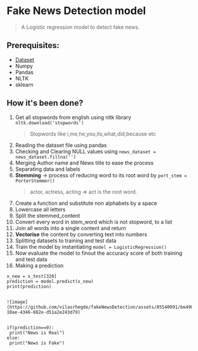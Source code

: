 # Fake News Detection model
> A Logistic regression model to detect fake news.

## Prerequisites:
- [Dataset](https://www.kaggle.com/datasets/jruvika/fake-news-detection)
- Numpy
- Pandas
- NLTK
- sklearn

## How it's been done?

1. Get all stopwords from english using nltk library  ```nltk.download('stopwords')```
    > Stopwords like i,me,he,you,its,what,did,because etc
2. Reading the dataset file using pandas
3. Checking and Clearing NULL values using  ```news_dataset = news_dataset.fillna('')```
4. Merging Author name and News title to ease the process
5. Separating data and labels
6. **Stemming** -> process of reducing word to its root word by ```port_stem = PorterStemmer()```
    > actor, actress, acting => act is the root word.
7. Create a function and substitute non alphabets by a space
8. Lowercase all letters
9. Split the stemmed_content
10. Convert every word in stem_word which is not stopword, to a list
11. Join all words into a single content and return
12. **Vectorise** the content by converting text into numbers
13. Splitting datasets to training and test data
14. Train the model by instantiating ```model = LogisticRegression()```
15. Now evaluate the model to finout the accuracy score of both training and test data
16. Making a prediction 
 ```
x_new = x_test[320]
prediction = model.predict(x_new)
print(prediction)


![image](https://github.com/vilasrhegde/fakeNewsDetection/assets/85540091/be490bd9-10ae-4346-882e-d51a2e243d79)


if(prediction==0):
  print("News is Real")
else:
  print("News is Fake")  
```
